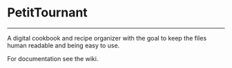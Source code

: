 # PetitTournant
---------------
A digital cookbook and recipe organizer with the goal to keep the files human readable and being easy to use.

For documentation see the wiki.

